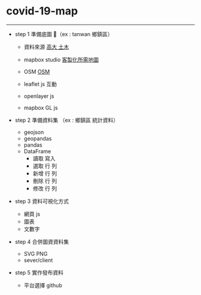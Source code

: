 # covid-19-map
---

- step 1 準備底圖 （ex : tanwan 鄉鎮區）
    - 資料來源 [高大 土木](https://sheethub.com/ronnywang/%E9%84%89%E9%8E%AE%E5%B8%82%E5%8D%80%E8%A1%8C%E6%94%BF%E5%8D%80%E5%9F%9F%E7%95%8C%E7%B7%9A?page=5)

    - mapbox studio [客製化所需地圖](https://www.mapbox.com/mapbox-studio)
    - OSM [OSM](https://www.openstreetmap.org/#map=9/22.7002/121.0281&layers=N)

    - leaflet js 互動
    - openlayer js
    - mapbox GL js

- step 2 準備資料集 （ex : 鄉鎮區 統計資料）
    - geojson
    - geopandas
    - pandas
    - DataFrame
        - 讀取 寫入
        - 選取 行 列
        - 新增 行 列
        - 刪除 行 列
        - 修改 行 列
    
- step 3 資料可視化方式
    - 網頁 js
    - 圖表
    - 文數字
- step 4 合併圖資資料集
    - SVG PNG
    - sever/client
- step 5 實作發布資料
    - 平台選擇 github